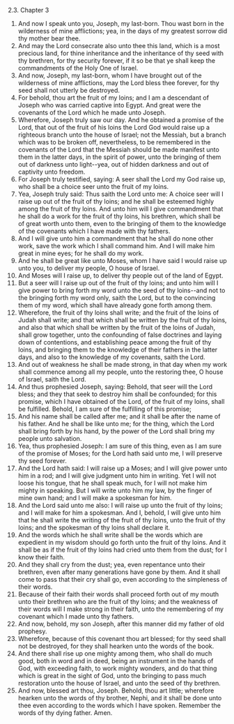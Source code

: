 2.3. Chapter 3
1. And now I speak unto you, Joseph, my last-born. Thou wast born in the wilderness of mine afflictions; yea, in the days of my greatest sorrow did thy mother bear thee.
2. And may the Lord consecrate also unto thee this land, which is a most precious land, for thine inheritance and the inheritance of thy seed with thy brethren, for thy security forever, if it so be that ye shall keep the commandments of the Holy One of Israel.
3. And now, Joseph, my last-born, whom I have brought out of the wilderness of mine afflictions, may the Lord bless thee forever, for thy seed shall not utterly be destroyed.
4. For behold, thou art the fruit of my loins; and I am a descendant of Joseph who was carried captive into Egypt. And great were the covenants of the Lord which he made unto Joseph.
5. Wherefore, Joseph truly saw our day. And he obtained a promise of the Lord, that out of the fruit of his loins the Lord God would raise up a righteous branch unto the house of Israel; not the Messiah, but a branch which was to be broken off, nevertheless, to be remembered in the covenants of the Lord that the Messiah should be made manifest unto them in the latter days, in the spirit of power, unto the bringing of them out of darkness unto light--yea, out of hidden darkness and out of captivity unto freedom.
6. For Joseph truly testified, saying: A seer shall the Lord my God raise up, who shall be a choice seer unto the fruit of my loins.
7. Yea, Joseph truly said: Thus saith the Lord unto me: A choice seer will I raise up out of the fruit of thy loins; and he shall be esteemed highly among the fruit of thy loins. And unto him will I give commandment that he shall do a work for the fruit of thy loins, his brethren, which shall be of great worth unto them, even to the bringing of them to the knowledge of the covenants which I have made with thy fathers.
8. And I will give unto him a commandment that he shall do none other work, save the work which I shall command him. And I will make him great in mine eyes; for he shall do my work.
9. And he shall be great like unto Moses, whom I have said I would raise up unto you, to deliver my people, O house of Israel.
10. And Moses will I raise up, to deliver thy people out of the land of Egypt.
11. But a seer will I raise up out of the fruit of thy loins; and unto him will I give power to bring forth my word unto the seed of thy loins--and not to the bringing forth my word only, saith the Lord, but to the convincing them of my word, which shall have already gone forth among them.
12. Wherefore, the fruit of thy loins shall write; and the fruit of the loins of Judah shall write; and that which shall be written by the fruit of thy loins, and also that which shall be written by the fruit of the loins of Judah, shall grow together, unto the confounding of false doctrines and laying down of contentions, and establishing peace among the fruit of thy loins, and bringing them to the knowledge of their fathers in the latter days, and also to the knowledge of my covenants, saith the Lord.
13. And out of weakness he shall be made strong, in that day when my work shall commence among all my people, unto the restoring thee, O house of Israel, saith the Lord.
14. And thus prophesied Joseph, saying: Behold, that seer will the Lord bless; and they that seek to destroy him shall be confounded; for this promise, which I have obtained of the Lord, of the fruit of my loins, shall be fulfilled. Behold, I am sure of the fulfilling of this promise;
15. And his name shall be called after me; and it shall be after the name of his father. And he shall be like unto me; for the thing, which the Lord shall bring forth by his hand, by the power of the Lord shall bring my people unto salvation.
16. Yea, thus prophesied Joseph: I am sure of this thing, even as I am sure of the promise of Moses; for the Lord hath said unto me, I will preserve thy seed forever.
17. And the Lord hath said: I will raise up a Moses; and I will give power unto him in a rod; and I will give judgment unto him in writing. Yet I will not loose his tongue, that he shall speak much, for I will not make him mighty in speaking. But I will write unto him my law, by the finger of mine own hand; and I will make a spokesman for him.
18. And the Lord said unto me also: I will raise up unto the fruit of thy loins; and I will make for him a spokesman. And I, behold, I will give unto him that he shall write the writing of the fruit of thy loins, unto the fruit of thy loins; and the spokesman of thy loins shall declare it.
19. And the words which he shall write shall be the words which are expedient in my wisdom should go forth unto the fruit of thy loins. And it shall be as if the fruit of thy loins had cried unto them from the dust; for I know their faith.
20. And they shall cry from the dust; yea, even repentance unto their brethren, even after many generations have gone by them. And it shall come to pass that their cry shall go, even according to the simpleness of their words.
21. Because of their faith their words shall proceed forth out of my mouth unto their brethren who are the fruit of thy loins; and the weakness of their words will I make strong in their faith, unto the remembering of my covenant which I made unto thy fathers.
22. And now, behold, my son Joseph, after this manner did my father of old prophesy.
23. Wherefore, because of this covenant thou art blessed; for thy seed shall not be destroyed, for they shall hearken unto the words of the book.
24. And there shall rise up one mighty among them, who shall do much good, both in word and in deed, being an instrument in the hands of God, with exceeding faith, to work mighty wonders, and do that thing which is great in the sight of God, unto the bringing to pass much restoration unto the house of Israel, and unto the seed of thy brethren.
25. And now, blessed art thou, Joseph. Behold, thou art little; wherefore hearken unto the words of thy brother, Nephi, and it shall be done unto thee even according to the words which I have spoken. Remember the words of thy dying father. Amen.

